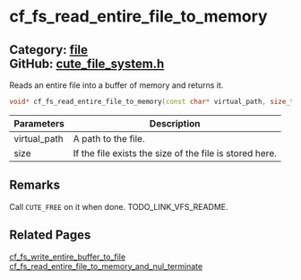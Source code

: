 [](../header.md ':include')

# cf_fs_read_entire_file_to_memory

Category: [file](/api_reference?id=file)  
GitHub: [cute_file_system.h](https://github.com/RandyGaul/cute_framework/blob/master/include/cute_file_system.h)  
---

Reads an entire file into a buffer of memory and returns it.

```cpp
void* cf_fs_read_entire_file_to_memory(const char* virtual_path, size_t* size);
```

Parameters | Description
--- | ---
virtual_path | A path to the file.
size | If the file exists the size of the file is stored here.

## Remarks

Call `CUTE_FREE` on it when done. TODO_LINK_VFS_README.

## Related Pages

[cf_fs_write_entire_buffer_to_file](/file/cf_fs_write_entire_buffer_to_file.md)  
[cf_fs_read_entire_file_to_memory_and_nul_terminate](/file/cf_fs_read_entire_file_to_memory_and_nul_terminate.md)  
